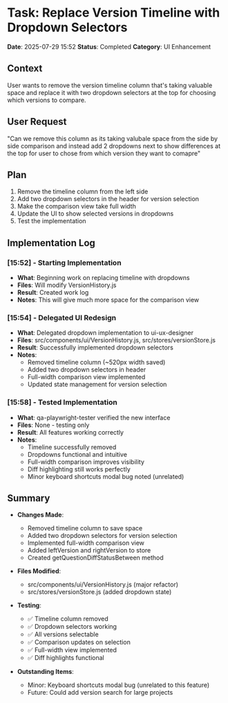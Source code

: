 # Task: Replace Version Timeline with Dropdown Selectors
**Date**: 2025-07-29 15:52
**Status**: Completed
**Category**: UI Enhancement

## Context
User wants to remove the version timeline column that's taking valuable space and replace it with two dropdown selectors at the top for choosing which versions to compare.

## User Request
"Can we remove this column as its taking valubale space from the side by side comparison and instead add 2 dropdowns next to show differences at the top for user to chose from which version they want to comapre"

## Plan
1. Remove the timeline column from the left side
2. Add two dropdown selectors in the header for version selection
3. Make the comparison view take full width
4. Update the UI to show selected versions in dropdowns
5. Test the implementation

## Implementation Log
### [15:52] - Starting Implementation
- **What**: Beginning work on replacing timeline with dropdowns
- **Files**: Will modify VersionHistory.js
- **Result**: Created work log
- **Notes**: This will give much more space for the comparison view

### [15:54] - Delegated UI Redesign
- **What**: Delegated dropdown implementation to ui-ux-designer
- **Files**: src/components/ui/VersionHistory.js, src/stores/versionStore.js
- **Result**: Successfully implemented dropdown selectors
- **Notes**: 
  - Removed timeline column (~520px width saved)
  - Added two dropdown selectors in header
  - Full-width comparison view implemented
  - Updated state management for version selection

### [15:58] - Tested Implementation
- **What**: qa-playwright-tester verified the new interface
- **Files**: None - testing only
- **Result**: All features working correctly
- **Notes**: 
  - Timeline successfully removed
  - Dropdowns functional and intuitive
  - Full-width comparison improves visibility
  - Diff highlighting still works perfectly
  - Minor keyboard shortcuts modal bug noted (unrelated)

## Summary
- **Changes Made**: 
  - Removed timeline column to save space
  - Added two dropdown selectors for version selection
  - Implemented full-width comparison view
  - Added leftVersion and rightVersion to store
  - Created getQuestionDiffStatusBetween method
  
- **Files Modified**: 
  - src/components/ui/VersionHistory.js (major refactor)
  - src/stores/versionStore.js (added dropdown state)
  
- **Testing**: 
  - ✅ Timeline column removed
  - ✅ Dropdown selectors working
  - ✅ All versions selectable
  - ✅ Comparison updates on selection
  - ✅ Full-width view implemented
  - ✅ Diff highlights functional
  
- **Outstanding Items**: 
  - Minor: Keyboard shortcuts modal bug (unrelated to this feature)
  - Future: Could add version search for large projects